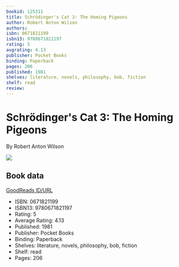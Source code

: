 ```yaml
---
bookid: 125311
title: Schrödinger's Cat 3: The Homing Pigeons
author: Robert Anton Wilson
authors: 
isbn: 0671821199
isbn13: 9780671821197
rating: 5
avgrating: 4.13
publisher: Pocket Books
binding: Paperback
pages: 206
published: 1981
shelves: literature, novels, philosophy, bob, fiction
shelf: read
review: 
---
```


# Schrödinger's Cat 3: The Homing Pigeons

By Robert Anton Wilson

![](https://i.gr-assets.com/images/S/compressed.photo.goodreads.com/books/1238565398l/125311.jpg)

## Book data

[GoodReads ID/URL](https://www.goodreads.com/book/show/125311)

- ISBN: 0671821199
- ISBN13: 9780671821197
- Rating: 5
- Average Rating: 4.13
- Published: 1981
- Publisher: Pocket Books
- Binding: Paperback
- Shelves: literature, novels, philosophy, bob, fiction
- Shelf: read
- Pages: 206

